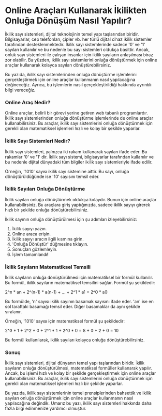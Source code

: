 Online Araçları Kullanarak İkilikten Onluğa Dönüşüm Nasıl Yapılır?
==================================================================

İkilik sayı sistemleri, dijital teknolojinin temel yapı taşlarından biridir. Bilgisayarlar, cep telefonları, çipler vb. her türlü dijital cihaz ikilik sistemler tarafından desteklenmektedir. İkilik sayı sistemlerinde sadece '0' ve '1' sayıları kullanılır ve bu nedenle bu sayı sistemleri oldukça basittir. Ancak, onluk sayı sistemleri ile çalışan insanlar için ikilik sayıların anlaşılması biraz zor olabilir. Bu yüzden, ikilik sayı sistemlerini onluğa dönüştürmek için online araçlar kullanarak kolayca sayıları dönüştürebilirsiniz.

Bu yazıda, ikilik sayı sistemlerinden onluğa dönüştürme işlemlerini gerçekleştirmek için online araçlar kullanmanın nasıl yapılacağına değineceğiz. Ayrıca, bu işlemlerin nasıl gerçekleştirildiği hakkında ayrıntılı bilgi vereceğiz.

### Online Araç Nedir?

Online araçlar, belirli bir görevi yerine getiren web tabanlı programlardır. İkilik sayı sistemlerinden onluğa dönüştürme işlemlerinde de online araçlar kullanabilirsiniz. Bu araçlar, ikilik sayı sistemlerini onluğa dönüştürmek için gerekli olan matematiksel işlemleri hızlı ve kolay bir şekilde yaparlar.

### İkilik Sayı Sistemleri Nedir?

İkilik sayı sistemleri, yalnızca iki rakam kullanarak sayıları ifade eder. Bu rakamlar '0' ve '1' dir. İkilik sayı sistemi, bilgisayarlar tarafından kullanılır ve bu nedenle dijital dünyadaki tüm bilgiler ikilik sayı sistemleriyle ifade edilir.

Örneğin, '1010' sayısı ikilik sayı sistemine aittir. Bu sayı, onluğa dönüştürüldüğünde ise '10' sayısını temsil eder.

### İkilik Sayıları Onluğa Dönüştürme

İkilik sayıları onluğa dönüştürmek oldukça kolaydır. Bunun için online araçlar kullanabilirsiniz. Bu araçlara giriş yaptığınızda, sadece ikilik sayıyı girerek hızlı bir şekilde onluğa dönüştürebilirsiniz.

İkilik sayının onluğa dönüştürülmesi için şu adımları izleyebilirsiniz:

1. İkilik sayıyı yazın.
2. Online araca erişin.
3. İkilik sayıyı aracın ilgili kısmına girin.
4. 'Onluğa Dönüştür' düğmesine tıklayın.
5. Sonuçları gözlemleyin.
6. İşlem tamamlandı!

### İkilik Sayıların Matematiksel Temsili

İkilik sayıların onluğa dönüştürülmesi için matematiksel bir formül kullanılır. Bu formül, ikilik sayıların matematiksel temsilini sağlar. Formül şu şekildedir:

2^n \* an + 2^(n-1) \* a(n-1) + ... + 2^1 \* a1 + 2^0 \* a0

Bu formülde, 'n' sayısı ikilik sayının basamak sayısını ifade eder. 'an' ise en sol taraftaki basamağı temsil eder. Diğer basamaklar da aynı şekilde sıralanır.

Örneğin, '1010' sayısı için matematiksel formül şu şekildedir:

2^3 \* 1 + 2^2 \* 0 + 2^1 \* 1 + 2^0 \* 0 = 8 + 0 + 2 + 0 = 10

Bu formül kullanılarak, ikilik sayıları kolayca onluğa dönüştürebilirsiniz.

### Sonuç

İkilik sayı sistemleri, dijital dünyanın temel yapı taşlarından biridir. İkilik sayıların onluğa dönüştürülmesi, matematiksel formüller kullanarak yapılır. Ancak, bu işlemi hızlı ve kolay bir şekilde gerçekleştirmek için online araçlar kullanabilirsiniz. Bu araçlar, ikilik sayı sistemlerini onluğa dönüştürmek için gerekli olan matematiksel işlemleri hızlı bir şekilde yaparlar.

Bu yazıda, ikilik sayı sistemlerinin temel prensiplerinden bahsettik ve ikilik sayıları onluğa dönüştürmek için online araçlar kullanmanın nasıl yapılacağına değindik. Umarız bu yazı, ikilik sayı sistemleri hakkında daha fazla bilgi edinmenize yardımcı olmuştur.
